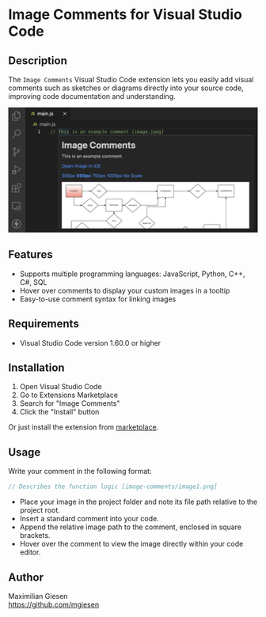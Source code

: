 # Image Comments for Visual Studio Code

## Description

The `Image Comments` Visual Studio Code extension lets you easily add visual comments such as sketches or diagrams directly into your source code, improving code documentation and understanding.

![Image](readme/image-comment.png)

## Features

- Supports multiple programming languages: JavaScript, Python, C++, C#, SQL
- Hover over comments to display your custom images in a tooltip
- Easy-to-use comment syntax for linking images

## Requirements

- Visual Studio Code version 1.60.0 or higher

## Installation

1. Open Visual Studio Code
2. Go to Extensions Marketplace
3. Search for "Image Comments"
4. Click the "Install" button

Or just install the extension from [marketplace](https://marketplace.visualstudio.com/items?itemName=mgiesen.image-comments&ssr=false#review-details).

## Usage

Write your comment in the following format:

```js
// Describes the function logic [image-comments/image1.png]
```

- Place your image in the project folder and note its file path relative to the project root.
- Insert a standard comment into your code.
- Append the relative image path to the comment, enclosed in square brackets.
- Hover over the comment to view the image directly within your code editor.

## Author

Maximilian Giesen  
https://github.com/mgiesen
